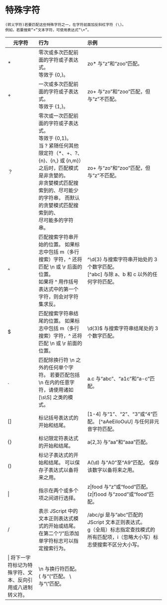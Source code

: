 # 特殊字符
	(转义字符)若要匹配这些特殊字符之一，在字符前面加反斜杠字符 (\)。 
	例如，若要搜索“+”文本字符，可使用表达式“\+”。
|元字符|行为|示例
|--------|:-------|:-------|
|*|零次或多次匹配前面的字符或子表达式。 <br>等效于 {0,}。|zo* 与“z”和“zoo”匹配。|
|+|一次或多次匹配前面的字符或子表达式。<br>等效于 {1,}。|zo+ 与“zo”和“zoo”匹配，但与“z”不匹配。|
|？|零次或一次匹配前面的字符或子表达式。<br>等效于 {0,1}。<br>当 ? 紧随任何其他限定符（*、+、?、{n}、{n,} 或 {n,m}）之后时，匹配模式是非贪婪的。<br> 非贪婪模式匹配搜索到的、尽可能少的字符串， 而默认的贪婪模式匹配搜索到的、<br>尽可能多的字符串。|zo+ 与“zo”和“zoo”匹配，但与“z”不匹配。|zo? 与“z”和“zo”匹配，但与“zoo”不匹配。<br> o+? 只与“oooo”中的单个“o”匹配，而 o+ 与所有“o”匹配。<br>do(es)? 与“do”或“does”中的“do”匹配。|
|^| 匹配搜索字符串开始的位置。 如果标志中包括 m（多行搜索）字符，^ 还将匹配 \n 或 \r 后面的位置。<br> 如果将 ^ 用作括号表达式中的第一个字符，则会对字符集求反。| ^\d{3} 与搜索字符串开始处的 3 个数字匹配。<br> [^abc] 与除 a、b 和 c 以外的任何字符匹配。|
|$| 匹配搜索字符串结尾的位置。 如果标志中包括 m（多行搜索）字符，^ 还将匹配 \n 或 \r 前面的位置。| \d{3}$ 与搜索字符串结尾处的 3 个数字匹配。|
|.| 匹配除换行符 \n 之外的任何单个字符。 若要匹配包括 \n 在内的任意字符，请使用诸如 [\s\S] 之类的模式。| a.c 与“abc”、“a1c”和“a-c”匹配。|
|[]| 标记括号表达式的开始和结尾。| [1-4] 与“1”、“2”、“3”或“4”匹配。 [^aAeEiIoOuU] 与任何非元音字符匹配。|
|{}| 标记限定符表达式的开始和结尾。| a{2,3} 与“aa”和“aaa”匹配。|
|()| 标记子表达式的开始和结尾。 可以保存子表达式以备将来之用。| A(\d) 与“A0”至“A9”匹配。 保存该数字以备将来之用。|
|\|| 指示在两个或多个项之间进行选择。| z\|food 与“z”或“food”匹配。 (z\|f)ood 与“zood”或“food”匹配。|
|/| 表示 JScript 中的文本正则表达式模式的开始或结尾。<br> 在第二个“/”后添加单字符标志可以指定搜索行为。| /abc/gi 是与“abc”匹配的 JScript 文本正则表达式。<br> g（全局）标志指定查找模式的所有匹配项，i（忽略大小写）标志使搜索不区分大小写。|
|\| 将下一字符标记为特殊字符、文本、反向引用或八进制转义符。| \n 与换行符匹配。 \( 与“(”匹配。 \\ 与“\”匹配。	|

